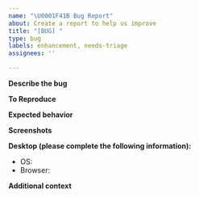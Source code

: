 ```yaml
---
name: "\U0001F41B Bug Report"
about: Create a report to help us improve
title: "[BUG] "
type: bug
labels: enhancement, needs-triage
assignees: ''

---
```


**Describe the bug**

**To Reproduce**


**Expected behavior**

**Screenshots**

**Desktop (please complete the following information):**
 - OS: 
 - Browser:

**Additional context**
